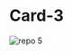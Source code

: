 # Card-3
![repo 5](https://github.com/user-attachments/assets/bd4988b9-2bd5-44a0-b5ff-3ff6af9beaef)

